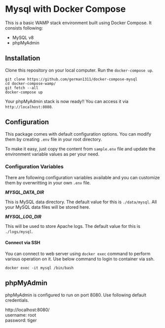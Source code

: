 # Mysql with Docker Compose

This is a basic WAMP stack environment built using Docker Compose. It consists following:

* MySQL v8
* phpMyAdmin

## Installation

Clone this repository on your local computer. Run the `docker-compose up`.

```shell
git clone https://github.com/german1311/docker-compose-mysql
cd docker-compose-wamp/
git fetch --all
docker-compose up
```

Your phpMyAdmin stack is now ready!! You can access it via `http://localhost:8080`.

## Configuration

This package comes with default configuration options. You can modify them by creating `.env` file in your root directory.

To make it easy, just copy the content from `sample.env` file and update the environment variable values as per your need.

### Configuration Variables

There are following configuration variables available and you can customize them by overwritting in your own `.env` file.


_**MYSQL_DATA_DIR**_

This is MySQL data directory. The default value for this is `./data/mysql`. All your MySQL data files will be stored here.

_**MYSQL_LOG_DIR**_

This will be used to store Apache logs. The default value for this is `./logs/mysql`.

#### Connect via SSH

You can connect to web server using `docker exec` command to perform various operation on it. Use below command to login to container via ssh.

```shell
docker exec -it mysql /bin/bash
```

## phpMyAdmin

phpMyAdmin is configured to run on port 8080. Use following default credentials.

http://localhost:8080/  
username: root  
password: tiger
